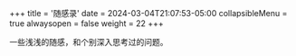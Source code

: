 +++
title = '随感录'
date = 2024-03-04T21:07:53-05:00
collapsibleMenu = true
alwaysopen = false
weight = 22
+++

一些浅浅的随感，和个别深入思考过的问题。